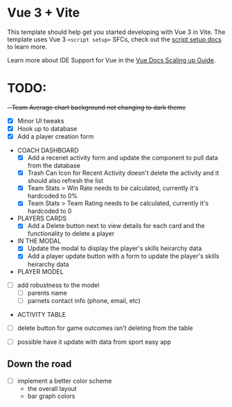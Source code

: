 # Vue 3 + Vite

This template should help get you started developing with Vue 3 in Vite. The template uses Vue 3 `<script setup>` SFCs, check out the [script setup docs](https://v3.vuejs.org/api/sfc-script-setup.html#sfc-script-setup) to learn more.

Learn more about IDE Support for Vue in the [Vue Docs Scaling up Guide](https://vuejs.org/guide/scaling-up/tooling.html#ide-support).

# TODO:

~~- Team Average chart background not changing to dark theme~~

- [x] Minor UI tweaks
- [x] Hook up to database
- [x] Add a player creation form
- COACH DASHBOARD
  - [x] Add a recenet activity form and update the component to pull data from the database
  - [x] Trash Can Icon for Recent Activity doesn't delete the activity and it should also refresh the list
  - [x] Team Stats > Win Rate needs to be calculated, currently it's hardcoded to 0%
  - [x] Team Stats > Team Rating needs to be calculated, currently it's hardcoded to 0
- PLAYERS CARDS
  - [x] Add a Delete button next to view details for each card and the functionality to delete a player
- IN THE MODAL
  - [x] Update the modal to display the player's skills heirarchy data
  - [x] Add a player update button with a form to update the player's skills heirarchy data
- PLAYER MODEL
- [ ] add robustness to the model
  - [ ] parents name
  - [ ] parnets contact info (phone, email, etc)
- ACTIVITY TABLE
- [ ] delete button for game outcomes isn't deleting from the table
- [ ] possible have it update with data from sport easy app


## Down the road
- [ ] implement a better color scheme
  - the overall layout 
  - bar graph colors